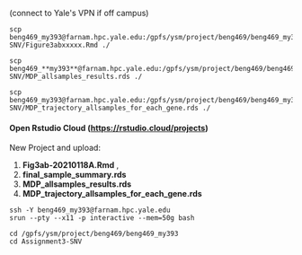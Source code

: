 (connect to Yale's VPN if off campus)
```
scp beng469_my393@farnam.hpc.yale.edu:/gpfs/ysm/project/beng469/beng469_my393/Assignment3-SNV/Figure3abxxxxx.Rmd ./

scp beng469_**my393**@farnam.hpc.yale.edu:/gpfs/ysm/project/beng469/beng469_my393/Assignment3-SNV/MDP_allsamples_results.rds ./

scp beng469_my393@farnam.hpc.yale.edu:/gpfs/ysm/project/beng469/beng469_my393/Assignment3-SNV/MDP_trajectory_allsamples_for_each_gene.rds ./
```

#### Open Rstudio Cloud (https://rstudio.cloud/projects)

New Project and upload: 
1. **Fig3ab-20210118A.Rmd** , 
2. **final_sample_summary.rds** 
3. **MDP_allsamples_results.rds**
4. **MDP_trajectory_allsamples_for_each_gene.rds**

```
ssh -Y beng469_my393@farnam.hpc.yale.edu
srun --pty --x11 -p interactive --mem=50g bash
```

```
cd /gpfs/ysm/project/beng469/beng469_my393
cd Assignment3-SNV
```


